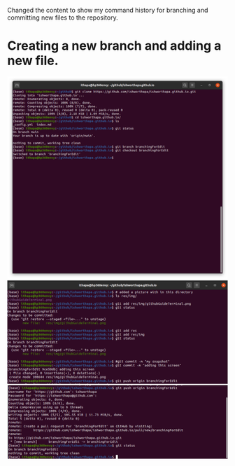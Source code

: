 Changed the content to show my command history for branching and committing new files to the repository.
# Creating a new branch and adding a new file.
![terminal](res/img/githubGuideTerminal.png)
![terminal1](res/img/githubGuideTerminal1.png)
![terminal2](res/img/githubGuideTerminal2.png)


